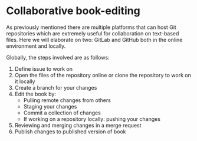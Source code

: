 # Collaborative book-editing

As previously mentioned there are multiple platforms that can host Git repositories which are extremely useful for collaboration on text-based files. Here we will elaborate on two: GitLab and GitHub both in the online environment and locally.

Globally, the steps involved are as follows:
 1. Define issue to work on
 2. Open the files of the repository online or clone the repository to work on it locally
 3. Create a branch for your changes
 4. Edit the book by:
    - Pulling remote changes from others
    - Staging your changes
    - Commit a collection of changes
    - If working on a repository locally: pushing your changes
 5. Reviewing and merging changes in a merge request
 6. Publish changes to published version of book